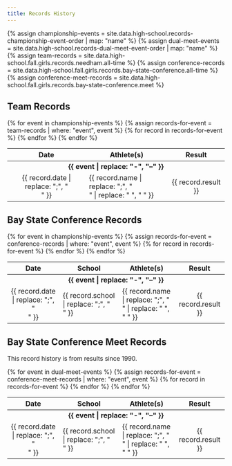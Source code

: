 ```yaml
---
title: Records History
---
```


{% assign championship-events = site.data.high-school.records-championship-event-order | map: "name" %}
{% assign dual-meet-events = site.data.high-school.records-dual-meet-event-order | map: "name" %}
{% assign team-records = site.data.high-school.fall.girls.records.needham.all-time %}
{% assign conference-records = site.data.high-school.fall.girls.records.bay-state-conference.all-time %}
{% assign conference-meet-records = site.data.high-school.fall.girls.records.bay-state-conference.meet %}

## Team Records

<table>
  <thead>
    <tr>
      <th style="text-align: center;">Date</th>
      <th>Athlete(s)</th>
      <th style="text-align: center;">Result</th>
    </tr>
  </thead>
  <tbody>
    {% for event in championship-events %}
      <tr>
        <td colspan="3" style="font-weight: bold; text-align: center;">{{ event | replace: "-", "–" }}</td>
      </tr>
      {% assign records-for-event = team-records | where: "event", event %}
      {% for record in records-for-event %}
        <tr>
          <td style="text-align: center;">{{ record.date | replace: ";", "<br>" }}</td>
          <td>{{ record.name | replace: ";", "<br>" | replace: " ", "&nbsp;" }}</td>
          <td style="text-align: center;">{{ record.result }}</td>
        </tr>
      {% endfor %}
    {% endfor %}
  </tbody>
</table>

## Bay State Conference Records

<table>
  <thead>
    <tr>
      <th style="text-align: center;">Date</th>
      <th>School</th>
      <th>Athlete(s)</th>
      <th style="text-align: center;">Result</th>
    </tr>
  </thead>
  <tbody>
    {% for event in championship-events %}
      <tr>
        <td colspan="4" style="font-weight: bold; text-align: center;">{{ event | replace: "-", "–" }}</td>
      </tr>
      {% assign records-for-event = conference-records | where: "event", event %}
      {% for record in records-for-event %}
        <tr>
          <td style="text-align: center;">{{ record.date | replace: ";", "<br>" }}</td>
          <td>{{ record.school | replace: ";", "<br>" }}</td>
          <td>{{ record.name | replace: ";", "<br>" | replace: " ", "&nbsp;" }}</td>
          <td style="text-align: center;">{{ record.result }}</td>
        </tr>
      {% endfor %}
    {% endfor %}
  </tbody>
</table>

## Bay State Conference Meet Records

This record history is from results since 1990.

<table>
  <thead>
    <tr>
      <th style="text-align: center;">Date</th>
      <th>School</th>
      <th>Athlete(s)</th>
      <th style="text-align: center;">Result</th>
    </tr>
  </thead>
  <tbody>
    {% for event in dual-meet-events %}
      <tr>
        <td colspan="4" style="font-weight: bold; text-align: center;">{{ event | replace: "-", "–" }}</td>
      </tr>
      {% assign records-for-event = conference-meet-records | where: "event", event %}
      {% for record in records-for-event %}
        <tr>
          <td style="text-align: center;">{{ record.date | replace: ";", "<br>" }}</td>
          <td>{{ record.school | replace: ";", "<br>" }}</td>
          <td>{{ record.name | replace: ";", "<br>" | replace: " ", "&nbsp;" }}</td>
          <td style="text-align: center;">{{ record.result }}</td>
        </tr>
      {% endfor %}
    {% endfor %}
  </tbody>
</table>
